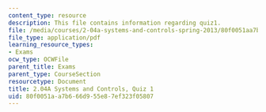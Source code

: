 ```yaml
---
content_type: resource
description: This file contains information regarding quiz1.
file: /media/courses/2-04a-systems-and-controls-spring-2013/80f0051aa7b666d955e87ef323f05807_MIT2_04AS13_Quiz1.pdf
file_type: application/pdf
learning_resource_types:
- Exams
ocw_type: OCWFile
parent_title: Exams
parent_type: CourseSection
resourcetype: Document
title: 2.04A Systems and Controls, Quiz 1
uid: 80f0051a-a7b6-66d9-55e8-7ef323f05807
---
```

